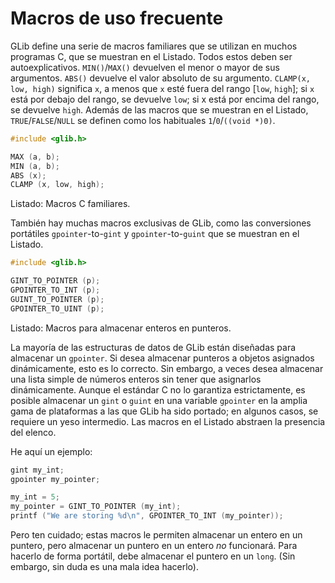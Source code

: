 # Macros de uso frecuente

GLib define una serie de macros familiares que se utilizan en muchos programas C, que se muestran en el <span class="glib-simplemacros">Listado</span>. Todos estos deben ser autoexplicativos. `MIN()`/`MAX()` devuelven el menor o mayor de sus argumentos. `ABS()` devuelve el valor absoluto de su argumento. `CLAMP(x, low, high)` significa `x`, a menos que `x` esté fuera del rango [`low`, `high`]; si `x` está por debajo del rango, se devuelve `low`; si x está por encima del rango, se devuelve `high`. Además de las macros que se muestran en el <span class="glib-simplemacros">Listado</span>, `TRUE`/`FALSE`/`NULL` se definen como los habituales `1`/`0`/`((void *)0)`.

<a id="glib-simplemacros"></a>

```c
#include <glib.h>

MAX (a, b);
MIN (a, b);
ABS (x);
CLAMP (x, low, high);
```

<div class="caption">

<p><span class="glib-simplemacros">Listado</span>: Macros C familiares.</p>

</div>

También hay muchas macros exclusivas de GLib, como las conversiones portátiles `gpointer`-to-`gint` y `gpointer`-to-`guint` que se muestran en el <span class="glib-pointerint">Listado</span>.

<a id="glib-pointerint"></a>

```c
#include <glib.h>

GINT_TO_POINTER (p);
GPOINTER_TO_INT (p);
GUINT_TO_POINTER (p);
GPOINTER_TO_UINT (p);
```

<div class="caption">

<p><span class="glib-pointerint">Listado</span>: Macros para almacenar enteros en punteros.</p>

</div>

La mayoría de las estructuras de datos de GLib están diseñadas para almacenar un `gpointer`. Si desea almacenar punteros a objetos asignados dinámicamente, esto es lo correcto. Sin embargo, a veces desea almacenar una lista simple de números enteros sin tener que asignarlos dinámicamente. Aunque el estándar C no lo garantiza estrictamente, es posible almacenar un `gint` o `guint` en una variable `gpointer` en la amplia gama de plataformas a las que GLib ha sido portado; en algunos casos, se requiere un yeso intermedio. Las macros en el <span class="glib-pointerint">Listado</span> abstraen la presencia del elenco.

He aquí un ejemplo:

```c
gint my_int;
gpointer my_pointer;

my_int = 5;
my_pointer = GINT_TO_POINTER (my_int);
printf ("We are storing %d\n", GPOINTER_TO_INT (my_pointer));
```

Pero ten cuidado; estas macros le permiten almacenar un entero en un puntero, pero almacenar un puntero en un entero *no* funcionará. Para hacerlo de forma portátil, debe almacenar el puntero en un `long`. (Sin embargo, sin duda es una mala idea hacerlo).

<!-- Habilitacion del enumeramiento de referencias -->

<div class="glib-refs"></div>